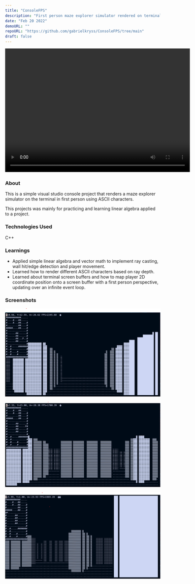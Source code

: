 ```yaml
---
title: "ConsoleFPS"
description: "First person maze explorer simulator rendered on terminal?"
date: "Feb 20 2022"
demoURL: ""
repoURL: "https://github.com/gabrielkryss/ConsoleFPS/tree/main"
draft: false
---
```


<video width="600" height="400" controls>
  <source src="/portfolio-blog-website/consolefps_demo.mp4" type="video/mp4" />
  Your browser does not support the video tag.
</video>

### About

This is a simple visual studio console project that renders a maze explorer simulator on the terminal in first person using ASCII characters.

This projects was mainly for practicing and learning linear algebra applied to a project.

### Technologies Used

C++

### Learnings

- Applied simple linear algebra and vector math to implement ray casting, wall hit/edge detection and player movement.
- Learned how to render different ASCII characters based on ray depth.
- Learned about terminal screen buffers and how to map player 2D coordinate position onto a screen buffer with a first person perspective, updating over an infinite event loop.

### Screenshots

![P1](./p1.png)

![P2](./p2.png)

![P3](./p3.png)
